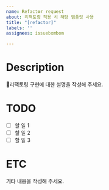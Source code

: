 ```yaml
---
name: Refactor request
about: 리팩토링 적용 시 해당 탬플릿 사용
title: "[refactor]"
labels: ''
assignees: issuebombom

---
```


# Description
리팩토링 구현에 대한 설명을 작성해 주세요.

# TODO
- [ ] 할 일 1
- [ ] 할 일 2
- [ ] 할 일 3

# ETC
기타 내용을 작성해 주세요.
